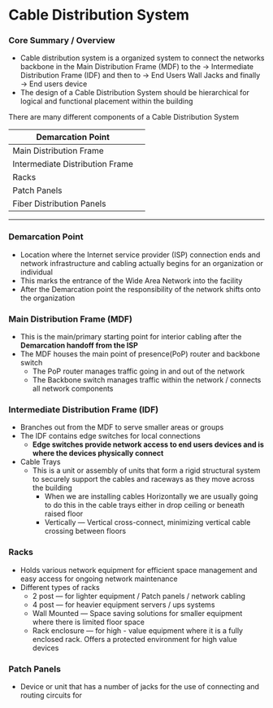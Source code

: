 # Cable Distribution System

### Core Summary / Overview

- Cable distribution system is a organized system to connect the networks backbone in the Main Distribution Frame (MDF) to the → Intermediate Distribution Frame (IDF) and then to → End Users Wall Jacks and finally → End users device
- The design of a Cable Distribution System should be hierarchical for logical and functional placement within the building

There are many different components of a Cable Distribution System

| Demarcation Point |  |
| --- | --- |
| Main Distribution Frame |  |
| Intermediate Distribution Frame |  |
| Racks |  |
| Patch Panels |  |
| Fiber Distribution Panels |  |

---

### Demarcation Point

- Location where the Internet service provider (ISP) connection ends and network infrastructure and cabling actually begins for an organization or individual
- This marks the entrance of the Wide Area Network into the facility
- After the Demarcation point the responsibility of the network shifts onto the organization

### Main Distribution Frame (MDF)

- This is the main/primary starting point for interior cabling after the **Demarcation handoff from the ISP**
- The MDF houses the main point of presence(PoP) router and backbone switch
    - The PoP router manages traffic going in and out of the network
    - The Backbone switch manages traffic within the network / connects all network components

### Intermediate Distribution Frame (IDF)

- Branches out from the MDF to serve smaller areas or groups
- The IDF contains edge switches for local connections
    - **Edge switches provide network access to end users devices and is where the devices physically connect**
- Cable Trays
    - This is a unit or assembly of units that form a rigid structural system to securely support the cables and raceways as they move across the building
        - When we are installing cables Horizontally we are usually going to do this in the cable trays either in drop ceiling or beneath raised floor
        - Vertically — Vertical cross-connect, minimizing vertical cable crossing between floors

 

### Racks

- Holds various network equipment for efficient space management and easy access for ongoing network maintenance
- Different types of racks
    - 2 post — for lighter equipment / Patch panels / network cabling
    - 4 post — for heavier equipment servers / ups systems
    - Wall Mounted — Space saving solutions for smaller equipment where there is limited floor space
    - Rack enclosure — for high - value equipment where it is a fully enclosed rack. Offers a protected environment for high value devices

### Patch Panels

- Device or unit that has a number of jacks for the use of connecting and routing circuits for